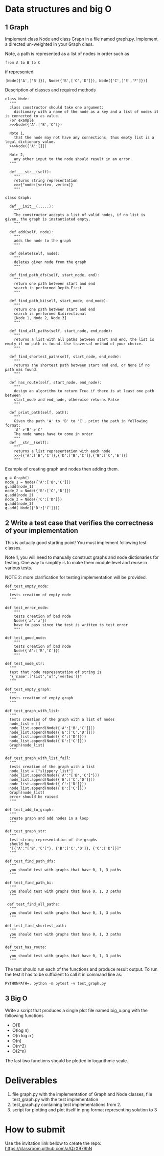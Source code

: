 # Data structures and big O

## 1 Graph

Implement class Node and class Graph in a file named graph.py. Implement a directed un-weighted in your Graph class.

Note, a path is represented as a list of nodes in order such as

```
from A to B to C
```

if represented

```
[Node({'A',['B']}), Node({'B',['C','D']}), Node({'C',['E','F']})]
```

Description of classes and required methods

```
class Node:
  """
  class constructor should take one argument:
    dictionary with a name of the node as a key and a list of nodes it is connected to as value.
  For example
  >>>Node({'A':['B','C']})

  Note 1,
    that the node may not have any connections, thus empty list is a legal dictionary value.
  >>>Node({'A':[]})

  Note 2,
    any other input to the node should result in an error.
  """

  def ___str__(self):
    """
    returns string representation
    >>>{"node:[vertex, vertex]}
    """

class Graph:

  def __init__(.....):
    """
    The constructor accepts a list of valid nodes, if no list is given, the graph is instantiated empty.
    """

  def add(self, node):
    """
    adds the node to the graph
    """

  def delete(self, node):
    """
    deletes given node from the graph
    """

  def find_path_dfs(self, start_node, end):
    """
    return one path between start and end
    search is performed Depth-First
    """

  def find_path_bi(self, start_node, end_node):
    """
    return one path between start and end
    search is performed Bidirectional
    [Node 1, Node 2, Node 3]
    """

  def find_all_paths(self, start_node, end_node):
    """
    returns a list with all paths between start and end, the list is empty if no path is found. Use traversal method of your choice.
    """

  def find_shortest_path(self, start_node, end_node):
    """
    returns the shortest path between start and end, or None if no path was found.
    """

  def has_route(self, start_node, end_node):
    """
    design an algorithm to return True if there is at least one path between
    start_node and end_node, otherwise returns False
    """

  def print_path(self, path):
    """
    Given the path 'A' to 'B' to 'C', print the path in following format:
    'A'->'B'->'C'
    The node names have to come in order
    """
  def __str__(self):
    """
    returns a list representation with each node
    >>>[{'A':['B','C']},{'D':['B','C']},{'B':['C','E']}]
    """

```

Example of creating graph and nodes then adding them.


```
g = Graph()
node_1 = Node({'A':['B','C']})
g.add(node_1)
node_2 = Node({'B':['C','D']})
g.add(node_2)
node_3 = Node({'C':['D']})
g.add(node_3)
g.add( Node({'D':['C']}))
```


## 2 Write a test case that verifies the correctness of your implementation
This is actually good starting point! You must implement following test classes.

Note 1, you will need to manually construct graphs and node dictionaries for testing. One way to simplify is to make them module level and reuse in various tests.

NOTE 2: more clarification for testing implementation will be provided.

```
def test_empty_node:
  """
  tests creation of empty node
  """

def test_error_node:
    """
    tests creation of bad node
    Node({'a':'a'})
    have to pass since the test is written to test error
    """

def test_good_node:
    """
    tests creation of bad node
    Node({'A':['B','C']})
    """

def test_node_str:
  """
  test that node representation of string is
  "{'name':['list','of','vertex']}"
  """

def test_empty_graph:
  """
  tests creation of empty graph
  """

def test_graph_with_list:
  """
  tests creation of the graph with a list of nodes
  node_list = []
  node_list.append(Node({'A':['B','C']}))
  node_list.append(Node({'B':['C','D']}))
  node_list.append(Node({'C':['D']}))
  node_list.append(Node({'D':['C']}))
  Graph(node_list)
  """

def test_graph_with_list_fail:
  """
  tests creation of the graph with a list
  node_list = ["slippery list"]
  node_list.append(Node({'A':"['B','C']"}))
  node_list.append(Node({'B':['C','D']}))
  node_list.append(Node({'C':['D']}))
  node_list.append(Node({'D':['C']}))
  Graph(node_list)
  error should be raised
  """  

def test_add_to_graph:
  """
  create graph and add nodes in a loop
  """

def test_graph_str:
  """
  test string representation of the graphs
  should be
  "[{'A':"['B','C']"}, {'B':['C','D']}, {'C':['D']}]"
  """

def test_find_path_dfs:
  """
  you should test with graphs that have 0, 1, 3 paths
  """

def test_find_path_bi:
  """
  you should test with graphs that have 0, 1, 3 paths
  """

 def test_find_all_paths:
  """
  you should test with graphs that have 0, 1, 3 paths
  """

def test_find_shortest_path:
  """
  you should test with graphs that have 0, 1, 3 paths
  """

def test_has_route:
  """
  you should test with graphs that have 0, 1, 3 paths
  """

```

The test should run each of the functions and produce result output. To run the test it has to be sufficient to call it in command line as:

```
PYTHONPATH=. python -m pytest -v test_graph.py
```

## 3 Big O
Write a script that produces a single plot file named big_o.png with the following functions

* O(1)
* O(log n)
* O(n log n )
* O(n)
* O(n^2)
* O(2^n)

The last two functions should be plotted in logarithmic scale.


# Deliverables
1) file graph.py with the implementation of Graph and Node classes, file test_graph.py with the test implementation  
2) test_graph.py containing test implementations from 2.
3) script for plotting and plot itself in png format representing solution to 3

# How to submit

Use the invitation link bellow to create the repo:
https://classroom.github.com/a/QzX979hN
